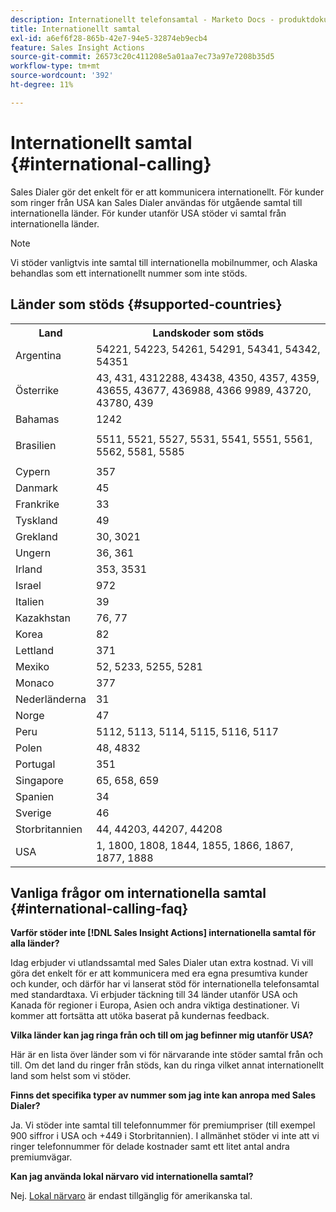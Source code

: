 ```yaml
---
description: Internationellt telefonsamtal - Marketo Docs - produktdokumentation
title: Internationellt samtal
exl-id: a6ef6f28-865b-42e7-94e5-32874eb9ecb4
feature: Sales Insight Actions
source-git-commit: 26573c20c411208e5a01aa7ec73a97e7208b35d5
workflow-type: tm+mt
source-wordcount: '392'
ht-degree: 11%

---
```


# Internationellt samtal {#international-calling}

Sales Dialer gör det enkelt för er att kommunicera internationellt. För kunder som ringer från USA kan Sales Dialer användas för utgående samtal till internationella länder. För kunder utanför USA stöder vi samtal från internationella länder.

>[!NOTE]
>
>Vi stöder vanligtvis inte samtal till internationella mobilnummer, och Alaska behandlas som ett internationellt nummer som inte stöds.

## Länder som stöds {#supported-countries}

<table>
 <tbody>
  <tr>
   <th>Land</th>
   <th>Landskoder som stöds</th>
  </tr>
  <tr>
   <td colspan="1">Argentina</td>
   <td colspan="1">54221, 54223, 54261, 54291, 54341, 54342, 54351</td>
  </tr>
  <tr>
   <td colspan="1">Österrike</td>
   <td colspan="1">43, 431, 4312288, 43438, 4350, 4357, 4359, 43655, 43677, 436988, 4366 9989, 43720, 43780, 439</td>
  </tr>
  <tr>
   <td colspan="1">Bahamas</td>
   <td colspan="1">1242</td>
  </tr>
  <tr>
   <td><p>Brasilien</p></td>
   <td>5511, 5521, 5527, 5531, 5541, 5551, 5561, 5562, 5581, 5585</td>
  </tr>
  <tr>
   <td>Cypern </td>
   <td>357</td>
  </tr>
  <tr>
   <td colspan="1">Danmark </td>
   <td colspan="1">45</td>
  </tr>
  <tr>
   <td colspan="1">Frankrike</td>
   <td colspan="1">33</td>
  </tr>
  <tr>
   <td>Tyskland</td>
   <td>49</td>
  </tr>
  <tr>
   <td>Grekland </td>
   <td>30, 3021</td>
  </tr>
  <tr>
   <td>Ungern</td>
   <td>36, 361</td>
  </tr>
  <tr>
   <td colspan="1">Irland </td>
   <td colspan="1">353, 3531</td>
  </tr>
  <tr>
   <td>Israel</td>
   <td>972</td>
  </tr>
  <tr>
   <td colspan="1">Italien</td>
   <td colspan="1">39</td>
  </tr>
  <tr>
   <td colspan="1">Kazakhstan </td>
   <td colspan="1">76, 77</td>
  </tr>
  <tr>
   <td colspan="1">Korea</td>
   <td colspan="1">82</td>
  </tr>
  <tr>
   <td colspan="1">Lettland </td>
   <td colspan="1">371</td>
  </tr>
  <tr>
   <td colspan="1">Mexiko</td>
   <td colspan="1">52, 5233, 5255, 5281</td>
  </tr>
  <tr>
   <td>Monaco</td>
   <td>377</td>
  </tr>
  <tr>
   <td>Nederländerna </td>
   <td>31</td>
  </tr>
  <tr>
   <td colspan="1">Norge </td>
   <td colspan="1">47</td>
  </tr>
  <tr>
   <td colspan="1">Peru </td>
   <td colspan="1">5112, 5113, 5114, 5115, 5116, 5117</td>
  </tr>
  <tr>
   <td colspan="1">Polen </td>
   <td colspan="1">48, 4832</td>
  </tr>
  <tr>
   <td colspan="1">Portugal </td>
   <td colspan="1">351</td>
  </tr>
  <tr>
   <td colspan="1">Singapore </td>
   <td colspan="1">65, 658, 659</td>
  </tr>
  <tr>
   <td colspan="1">Spanien </td>
   <td colspan="1">34</td>
  </tr>
  <tr>
   <td colspan="1">Sverige </td>
   <td colspan="1">46</td>
  </tr>
  <tr>
   <td colspan="1">Storbritannien</td>
   <td colspan="1">44, 44203, 44207, 44208</td>
  </tr>
  <tr>
   <td>USA</td>
   <td>1, 1800, 1808, 1844, 1855, 1866, 1867, 1877, 1888</td>
  </tr>
 </tbody>
</table>

## Vanliga frågor om internationella samtal {#international-calling-faq}

**Varför stöder inte [!DNL Sales Insight Actions] internationella samtal för alla länder?**

Idag erbjuder vi utlandssamtal med Sales Dialer utan extra kostnad. Vi vill göra det enkelt för er att kommunicera med era egna presumtiva kunder och kunder, och därför har vi lanserat stöd för internationella telefonsamtal med standardtaxa. Vi erbjuder täckning till 34 länder utanför USA och Kanada för regioner i Europa, Asien och andra viktiga destinationer. Vi kommer att fortsätta att utöka baserat på kundernas feedback.

**Vilka länder kan jag ringa från och till om jag befinner mig utanför USA?**

Här är en lista över länder som vi för närvarande inte stöder samtal från och till. Om det land du ringer från stöds, kan du ringa vilket annat internationellt land som helst som vi stöder.

**Finns det specifika typer av nummer som jag inte kan anropa med Sales Dialer?**

Ja. Vi stöder inte samtal till telefonnummer för premiumpriser (till exempel 900 siffror i USA och +449 i Storbritannien). I allmänhet stöder vi inte att vi ringer telefonnummer för delade kostnader samt ett litet antal andra premiumvägar.

**Kan jag använda lokal närvaro vid internationella samtal?**

Nej. [Lokal närvaro](/help/marketo/product-docs/marketo-sales-insight/actions/phone/local-presence.md) är endast tillgänglig för amerikanska tal.
